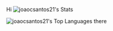 Hi 
![joaocsantos21's Stats](https://github-readme-stats.vercel.app/api?username=joaocsantos21&theme=dracula&show_icons=true&hide_border=true&count_private=true)








![joaocsantos21's Top Languages](https://github-readme-stats.vercel.app/api/top-langs/?username=joaocsantos21&theme=dracula&show_icons=true&hide_border=true&layout=compact)
there
